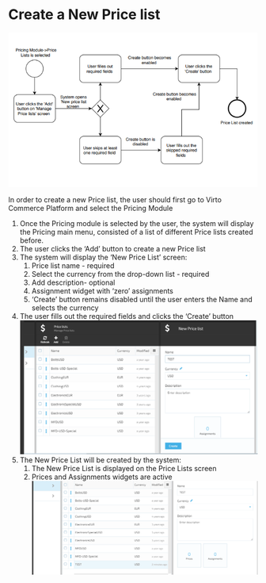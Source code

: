 # Create a New Price list

![Create a New Price list](/Docs/Media/diagram-create-new-price-list.png)

In order to create a new Price list, the user should first go to Virto Commerce Platform and select the Pricing Module

1. Once the Pricing module is selected by the user, the system will display the Pricing main menu, consisted of a list of different Price lists created before.
1. The user clicks the ‘Add’ button to create a new Price list
1. The system will display the ‘New Price List’ screen:
    1. Price list name - required
    1. Select the currency from the drop-down list - required
    1. Add description- optional
    1. Assignment widget with ‘zero’ assignments
    1. ‘Create’ button remains disabled until the user enters the Name and selects the currency
1. The user fills out the required fields and clicks the ‘Create’ button
![Price list blade](/Docs/Media/screen-new-price-list-blade.png)
1. The New Price List will be created by the system:
    1. The New Price List is displayed on the Price Lists screen  
    1. Prices and Assignments widgets are active
![Prices and Assignments widgets](/Docs/Media/screen-assignments-widget.png)
